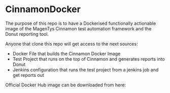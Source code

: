 # CinnamonDocker

The purpose of this repo is to have a Dockerised functionally actionable image of the MagenTys Cinnamon test automation framework and the Donut reporting tool.

Anyone that clone this repo will get access to the next sources:
* Docker File that builds the Cinnamon Docker Image
* Test Project that runs on the top of Cinnamon and generates reports into Donut
* Jenkins configuration that runs the test project from a jenkins job and get reports out

Official Docker Hub image can be downloaded from here: 


